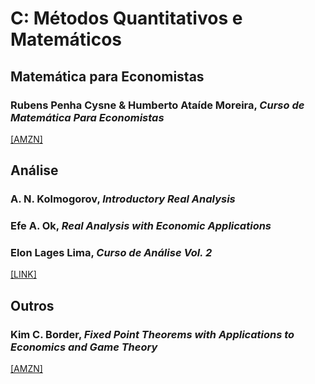 # C: Métodos Quantitativos e Matemáticos

## Matemática para Economistas

### Rubens Penha Cysne & Humberto Ataíde Moreira, *Curso de Matemática Para Economistas*

[[AMZN]](https://www.amazon.com.br/Curso-Matem%C3%A1tica-Economistas-Rubens-Penha/dp/8522426996)

## Análise

### A. N. Kolmogorov, *Introductory Real Analysis*

### Efe A. Ok, *Real Analysis with Economic Applications*

### Elon Lages Lima, *Curso de Análise Vol. 2*

[[LINK]](https://loja.sbm.org.br/index.php/curso-de-analise-vol-2.html)

## Outros

### Kim C. Border, *Fixed Point Theorems with Applications to Economics and Game Theory*

[[AMZN]](https://www.amazon.com.br/Fixed-Theorems-Applications-Economics-Theory/dp/0521388082/)
